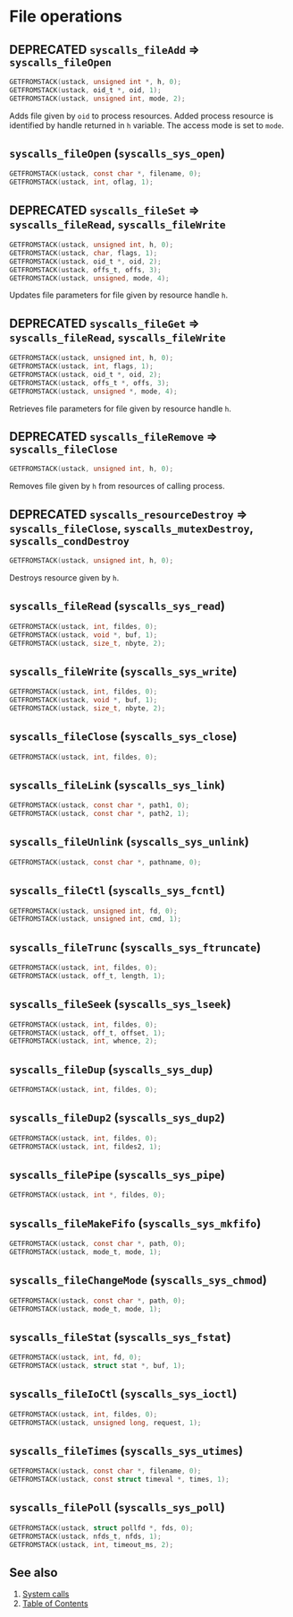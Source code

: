 # File operations

## DEPRECATED `syscalls_fileAdd` => `syscalls_fileOpen`

````C
GETFROMSTACK(ustack, unsigned int *, h, 0);
GETFROMSTACK(ustack, oid_t *, oid, 1);
GETFROMSTACK(ustack, unsigned int, mode, 2);
````

Adds file given by `oid` to process resources. Added process resource is identified by handle returned in `h` variable.
The access mode is set to `mode`.

## `syscalls_fileOpen` (`syscalls_sys_open`)

````C
GETFROMSTACK(ustack, const char *, filename, 0);
GETFROMSTACK(ustack, int, oflag, 1);
````

## DEPRECATED `syscalls_fileSet` => `syscalls_fileRead`, `syscalls_fileWrite`

````C
GETFROMSTACK(ustack, unsigned int, h, 0);
GETFROMSTACK(ustack, char, flags, 1);
GETFROMSTACK(ustack, oid_t *, oid, 2);
GETFROMSTACK(ustack, offs_t, offs, 3);
GETFROMSTACK(ustack, unsigned, mode, 4);
````

Updates file parameters for file given by resource handle `h`.

## DEPRECATED `syscalls_fileGet` => `syscalls_fileRead`, `syscalls_fileWrite`

````C
GETFROMSTACK(ustack, unsigned int, h, 0);
GETFROMSTACK(ustack, int, flags, 1);
GETFROMSTACK(ustack, oid_t *, oid, 2);
GETFROMSTACK(ustack, offs_t *, offs, 3);
GETFROMSTACK(ustack, unsigned *, mode, 4);
````

Retrieves file parameters for file given by resource handle `h`.

## DEPRECATED `syscalls_fileRemove` => `syscalls_fileClose`

````C
GETFROMSTACK(ustack, unsigned int, h, 0);
````

Removes file given by `h` from resources of calling process.

## DEPRECATED `syscalls_resourceDestroy` => `syscalls_fileClose`, `syscalls_mutexDestroy`, `syscalls_condDestroy`

````C
GETFROMSTACK(ustack, unsigned int, h, 0);
````

Destroys resource given by `h`.

## `syscalls_fileRead` (`syscalls_sys_read`)

````C
GETFROMSTACK(ustack, int, fildes, 0);
GETFROMSTACK(ustack, void *, buf, 1);
GETFROMSTACK(ustack, size_t, nbyte, 2);
````

## `syscalls_fileWrite` (`syscalls_sys_write`)

````C
GETFROMSTACK(ustack, int, fildes, 0);
GETFROMSTACK(ustack, void *, buf, 1);
GETFROMSTACK(ustack, size_t, nbyte, 2);
````

## `syscalls_fileClose` (`syscalls_sys_close`)

````C
GETFROMSTACK(ustack, int, fildes, 0);
````

## `syscalls_fileLink` (`syscalls_sys_link`)

````C
GETFROMSTACK(ustack, const char *, path1, 0);
GETFROMSTACK(ustack, const char *, path2, 1);
````

## `syscalls_fileUnlink` (`syscalls_sys_unlink`)

````C
GETFROMSTACK(ustack, const char *, pathname, 0);
````

## `syscalls_fileCtl` (`syscalls_sys_fcntl`)

````C
GETFROMSTACK(ustack, unsigned int, fd, 0);
GETFROMSTACK(ustack, unsigned int, cmd, 1);
````

## `syscalls_fileTrunc` (`syscalls_sys_ftruncate`)

````C
GETFROMSTACK(ustack, int, fildes, 0);
GETFROMSTACK(ustack, off_t, length, 1);
````

## `syscalls_fileSeek` (`syscalls_sys_lseek`)

````C
GETFROMSTACK(ustack, int, fildes, 0);
GETFROMSTACK(ustack, off_t, offset, 1);
GETFROMSTACK(ustack, int, whence, 2);
````

## `syscalls_fileDup` (`syscalls_sys_dup`)

````C
GETFROMSTACK(ustack, int, fildes, 0);
````

## `syscalls_fileDup2` (`syscalls_sys_dup2`)

````C
GETFROMSTACK(ustack, int, fildes, 0);
GETFROMSTACK(ustack, int, fildes2, 1);
````

## `syscalls_filePipe` (`syscalls_sys_pipe`)

````C
GETFROMSTACK(ustack, int *, fildes, 0);
````

## `syscalls_fileMakeFifo` (`syscalls_sys_mkfifo`)

````C
GETFROMSTACK(ustack, const char *, path, 0);
GETFROMSTACK(ustack, mode_t, mode, 1);
````

## `syscalls_fileChangeMode` (`syscalls_sys_chmod`)

````C
GETFROMSTACK(ustack, const char *, path, 0);
GETFROMSTACK(ustack, mode_t, mode, 1);
````

## `syscalls_fileStat` (`syscalls_sys_fstat`)

````C
GETFROMSTACK(ustack, int, fd, 0);
GETFROMSTACK(ustack, struct stat *, buf, 1);
````

## `syscalls_fileIoCtl` (`syscalls_sys_ioctl`)

````C
GETFROMSTACK(ustack, int, fildes, 0);
GETFROMSTACK(ustack, unsigned long, request, 1);
````

## `syscalls_fileTimes` (`syscalls_sys_utimes`)

````C
GETFROMSTACK(ustack, const char *, filename, 0);
GETFROMSTACK(ustack, const struct timeval *, times, 1);
````

## `syscalls_filePoll` (`syscalls_sys_poll`)

````C
GETFROMSTACK(ustack, struct pollfd *, fds, 0);
GETFROMSTACK(ustack, nfds_t, nfds, 1);
GETFROMSTACK(ustack, int, timeout_ms, 2);
````

## See also

1. [System calls](README.md)
2. [Table of Contents](../../README.md)
